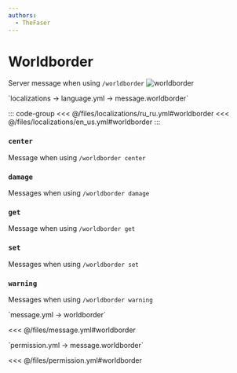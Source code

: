 ```yaml
---
authors:
  - TheFaser
---
```


# Worldborder

<!--@include: @/parts/vanillaWarn.md#command-->

Server message when using `/worldborder`
![worldborder](/worldborder.png)

[//]: # (localization)
<!--@include: @/parts/words.md#localization-->
<!--@include: @/parts/words.md#path--> `localizations → language.yml → message.worldborder`

<!--@include: @/parts/words.md#default-->

::: code-group
<<< @/files/localizations/ru_ru.yml#worldborder
<<< @/files/localizations/en_us.yml#worldborder
:::

### `center`

Message when using `/worldborder center`

### `damage`

Messages when using `/worldborder damage`

### `get`

Message when using `/worldborder get`

### `set`

Messages when using `/worldborder set`

### `warning`

Messages when using `/worldborder warning`

[//]: # (message.yml)
<!--@include: @/parts/words.md#setting-->
<!--@include: @/parts/words.md#path--> `message.yml → worldborder`

<!--@include: @/parts/words.md#default-->
<<< @/files/message.yml#worldborder

<!--@include: @/parts/enable.md-->

<!--@include: @/parts/range.md-->
<!--@include: @/parts/destination.md-->
<!--@include: @/parts/sound.md-->

[//]: # (permission.yml)
<!--@include: @/parts/words.md#permission-->
<!--@include: @/parts/words.md#path--> `permission.yml → message.worldborder`

<!--@include: @/parts/words.md#default-->
<<< @/files/permission.yml#worldborder

<!--@include: @/parts/permission/permissionTier3.md-->
<!--@include: @/parts/permission/sound.md-->
